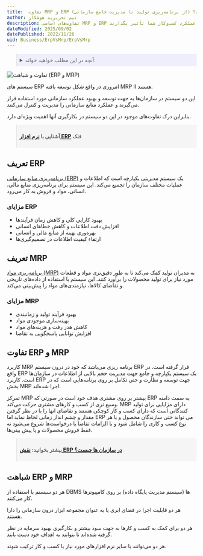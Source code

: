 ```yaml
---
title:  تفاوت MRP و ERP چیست؟ (از برنامه‌ریزی تولید تا مدیریت جامع سازمانی)
author: تیم تحریریه هوشکار
description: تفاوت‌های اساسی MRP و ERP را بشناسید. از برنامه‌ریزی مواد اولیه تا مدیریت جامع منابع سازمانی، دریابید چگونه این دو سیستم می‌توانند بر عملکرد کسب‌وکار شما تأثیر بگذارند.
dateModified: 2025/09/02
datePublished: 2022/11/26
uid: Business/ErpVsMrp/ErpVsMrp
---
```


<blockquote style="background-color:#eeeefc; padding:0.5rem">
<details>
  <summary>آنچه در این مطلب خواهید خواند:</summary>
  <ul>
    <li>تفاوت ERP و MRP</li>
    <li>شباهت های بین ERP و MRP در چیست</li>
    <li>تعریف ERP</li>
    <ul>
    <li>مزایای ERP</li>
    </ul>
    <li>تعریف ERP</li>
    <ul>
    <li>مزایای MRP</li>
    </ul>
    <li>شباهت ERP و MRP</li>
  </ul>
</details>
</blockquote>

![تفاوت و شباهت (ERP و MRP)](./Images/ErpVsMrp.webp)

سیستم های ERP امروزی در واقع شکل توسعه یافته MRP II هستند. 

این دو سیستم در سازمان‌‌ها به جهت توسعه و بهبود عملکرد سازمانی مورد استفاده قرار می‌گیرند و عملکرد منابع سازمانی را مدیریت و کنترل می‌کنند. 

بنابراین درک تفاوت‌های موجود در این دو سیستم در بکارگیری آنها اهمیت ویژه‌ای دارد.

<blockquote style="background-color:#f5f5f5; padding:0.5rem">
<p><strong>آشنایی با <a href="https://www.hooshkar.com/Software/Fennec" target="_blank">نرم افزار ERP</a> فنک</p></strong></blockquote>

## تعریف ERP
<a href="https://www.hooshkar.com/Wiki/Business/WhatIsErp" target="_blank">برنامه‌ریزی منابع سازمانی (ERP)</a> یک سیستم مدیریتی یکپارچه است که اطلاعات و عملیات مختلف سازمان را تجمیع می‌کند. این سیستم برای برنامه‌ریزی منابع مالی، انسانی، مواد و فروش به کار می‌رود.

### مزایای ERP
- بهبود کارایی کلی و کاهش زمان فرآیندها  
- افزایش دقت اطلاعات و کاهش خطاهای انسانی  
- بهره‌وری بهینه از منابع مالی و انسانی  
- ارتقاء کیفیت اطلاعات در تصمیم‌گیری‌ها

## تعریف MRP

<a href="https://www.hooshkar.com/Wiki/Production/MRP" target="_blank">برنامه‌ریزی مواد (MRP)</a>
 به مدیران تولید کمک می‌کند تا به طور دقیق‌تری مواد و قطعات مورد نیاز برای تولید محصولات را برآورد کنند. این سیستم با استفاده از داده‌های تاریخی و تقاضای کالاها، نیازمندی‌های مواد را پیش‌بینی می‌کند.
### مزایای MRP 
- بهبود فرآیند تولید و زمانبندی  
- بهینه‌سازی موجودی مواد  
- کاهش هدر رفت و هزینه‌های مواد  
- افزایش توانایی پاسخگویی به تقاضا

## تفاوت ERP و MRP

کاربرد MRP برنامه ریزی می‌باشد که خود در درون سیستم ERP قرار گرفته است. در واقع ERP یک سیستم یکپارچه و جامع جهت مدیریت حجم بالایی از اطلاعات در سازمان‌ها است. کاربرد ERP جهت توسعه و نظارت و حتی تکامل بر روی برنامه‌هایی است که در بخش MRP اجرا شده‌اند.

تمرکز MRP بیشتر بر روی مشتری هدف خود است در صورتی که ERP به سمت دامنه وسیع تری از کسب و کارهای مشتری حرکت می‌‌کند. MRP دارای مزایایی برای تولید کنندگانی است که دارای کسب و کار کوچکی هستند و تقاضای انها را با در نظر گرفتن مقدار و چشم انداز زمانی لحاظ نماید اما ERP می تواند حتی سازندگان محصول و یا هر نوع کسب و کاری را شامل شود و با الزامات تقاضا یا درخواست‌ها شروع می‌شود نه فقط فروش محصولات و یا پیش بینی‌ها.

<blockquote style="background-color:#f5f5f5; padding:0.5rem">
<p><strong>بیشتر بخوانید: <a href="https://www.hooshkar.com/Wiki/Business/ERPRoleInOrganizations" target="_blank">نقش ERP در سازمان ها چیست؟</a></p></strong></blockquote>

## شباهت ERP و MRP

هر دو سیستم با استفاده از DBMS ها (سیستم مدیریت پایگاه داده) بر روی کامپیوترها کار می‌‌کنند. 

هر دو قابلیت اجرا در فضای ابری یا به عنوان مجموعه ابزار درون ‌سازمانی را دارا هستند. 

هر دو برای کمک به کسب و کارها به جهت سود بیشتر و بکارگیری بهبود سرمایه در نظر گرفته شده‌اند تا بتوانند به اهداف خود دست یابند. 

هر دو می‌توانند با سایر نرم افزارهای مورد نیاز با کسب و کار ترکیب شوند.